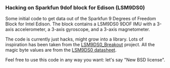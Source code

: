 ### Hacking on Sparkfun 9dof block for Edison (LSM9DS0)

Some initial code to get data out of the Sparkfun 9 Degrees of Freedom
Block for Intel Edison. The block contains a LSM9DS0 9DOF IMU with a
3-axis accelerometer, a 3-axis gyroscope, and a 3-axis magnetometer.

The code is currently just hacks, might grow into a library. Lots of
inspiration has been taken from the
[LSM9DS0_Breakout](https://github.com/sparkfun/LSM9DS0_Breakout)
project. All the magic byte values are from the [LSM9DS0 datasheet](http://www.st.com/st-web-ui/static/active/en/resource/technical/document/datasheet/DM00087365.pdf).

Feel free to use this code in any way you want: let's say "New BSD license".
